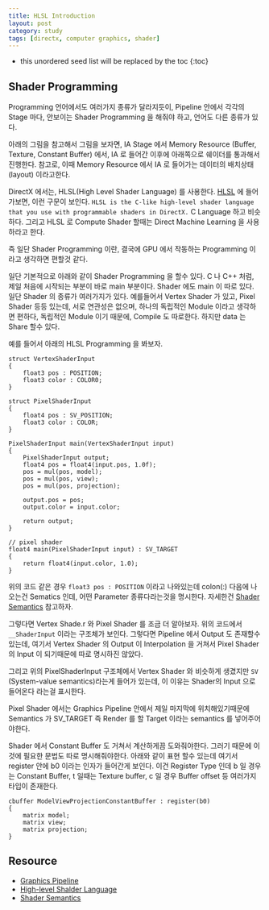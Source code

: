 ```yaml
---
title: HLSL Introduction
layout: post
category: study
tags: [directx, computer graphics, shader]
---
```


* this unordered seed list will be replaced by the toc
{:toc}

## Shader Programming

Programming 언어에서도 여러가지 종류가 달라지듯이, Pipeline 안에서 각각의 Stage 마다, 안보이는 Shader Programming 을 해줘야 하고, 언어도 다른 종류가 있다.

아래의 그림을 참고해서 그림을 보자면, IA Stage 에서 Memory Resource (Buffer, Texture, Constant Buffer) 에서, IA 로 들어간 이후에 아래쪽으로 쉐이더를 통과해서 진행한다. 참고로, 이때 Memory Resource 에서 IA 로 들어가는 데이터의 배치상태(layout) 이라고한다.

DirectX 에서는, HLSL(High Level Shader Language) 를 사용한다. [HLSL](https://learn.microsoft.com/en-us/windows/win32/direct3dhlsl/dx-graphics-hlsl) 에 들어가보면, 이런 구문이 보인다. `HLSL is the C-like high-level shader language that you use with programmable shaders in DirectX.` C Language 하고 비슷하다. 그리고 HLSL 로 Compute Shader 할때는 Direct Machine Learning 을 사용하라고 한다.

즉 일단 Shader Programming 이란, 결국에 GPU 에서 작동하는 Programming 이라고 생각하면 편할것 같다.

일단 기본적으로 아래와 같이 Shader Programming 을 할수 있다. C 나 C++ 처럼, 제일 처음에 시작되는 부분이 바로 main 부분이다. Shader 에도 main 이 따로 있다. 일단 Shader 의 종류가 여러가지가 있다. 예를들어서 Vertex Shader 가 있고, Pixel Shader 등등 있는데, 서로 연관성은 없으며, 하나의 독립적인 Module 이라고 생각하면 편하다, 독립적인 Module 이기 때문에, Compile 도 따로한다. 하지만 data 는 Share 할수 있다.

예를 들어서 아래의 HLSL Programming 을 봐보자.

```hlsl
struct VertexShaderInput
{
    float3 pos : POSITION;
    float3 color : COLOR0;
}

struct PixelShaderInput
{
    float4 pos : SV_POSITION;
    float3 color : COLOR;
}

PixelShaderInput main(VertexShaderInput input)
{
    PixelShaderInput output;
    float4 pos = float4(input.pos, 1.0f);
    pos = mul(pos, model);
    pos = mul(pos, view);
    pos = mul(pos, projection);

    output.pos = pos;
    output.color = input.color;

    return output;
}

// pixel shader
float4 main(PixelShaderInput input) : SV_TARGET
{
    return float4(input.color, 1.0);
}
```

위의 코드 같은 경우 `float3 pos : POSITION` 이라고 나와있는데 colon(:) 다음에 나오는건 Sematics 인데, 어떤 Parameter 종류다라는것을 명시한다. 자세한건 [Shader Semantics](https://learn.microsoft.com/en-us/windows/win32/direct3dhlsl/dx-graphics-hlsl-semantics) 참고하자.

그렇다면 Vertex Shade.r 와 Pixel Shader 를 조금 더 알아보자. 위의 코드에서 `__ShaderInput` 이라는 구조체가 보인다. 그렇다면 Pipeline 에서 Output 도 존재할수 있는데, 여기서 Vertex Shader 의 Output 이 Interpolation 을 거쳐서 Pixel Shader 의 Input 이 되기때문에 따로 명시하진 않았다.

그리고 위의 PixelShaderInput 구조체에서 Vertex Shader 와 비슷하게 생겼지만 `SV` (System-value semantics)라는게 들어가 있는데, 이 이유는 Shader의 Input 으로 들어온다 라는걸 표시한다.

Pixel Shader 에서는 Graphics Pipeline 안에서 제일 마지막에 위치해있기때문에 Semantics 가 SV_TARGET 즉 Render 를 할 Target 이라는 semantics 를 넣어주어야한다.

Shader 에서 Constant Buffer 도 거쳐서 계산하게끔 도와줘야한다. 그러기 때문에 이것에 필요한 문법도 따로 명시해줘야한다. 아래와 같이 표현 할수 있는데 여기서 register 안에 b0 이라는 인자가 들어간게 보인다. 이건 Register Type 인데 b 일 경우는 Constant Buffer, t 일때는 Texture buffer, c 일 경우 Buffer offset 등 여러가지 타입이 존재한다.

```hlsl
cbuffer ModelViewProjectionConstantBuffer : register(b0)
{
    matrix model;
    matrix view;
    matrix projection;
}
```

## Resource
- [Graphics Pipeline](https://learn.microsoft.com/en-us/windows/win32/direct3d11/overviews-direct3d-11-graphics-pipeline)
- [High-level Shalder Language](https://learn.microsoft.com/en-us/windows/win32/direct3dhlsl/dx-graphics-hlsl)
- [Shader Semantics](https://learn.microsoft.com/en-us/windows/win32/direct3dhlsl/dx-graphics-hlsl-semantics)